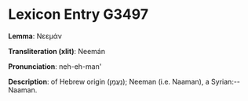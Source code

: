 # Lexicon Entry G3497

**Lemma**: Νεεμάν

**Transliteration (xlit)**: Neemán

**Pronunciation**: neh-eh-man'

**Description**:
of Hebrew origin (נַעֲמָן); Neeman (i.e. Naaman), a Syrian:--Naaman.
